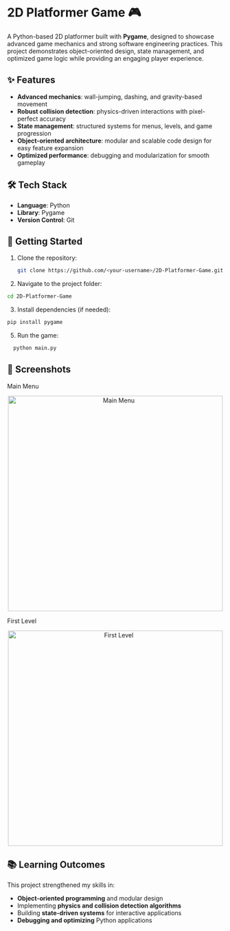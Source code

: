 # 2D Platformer Game 🎮  

A Python-based 2D platformer built with **Pygame**, designed to showcase advanced game mechanics and strong software engineering practices. This project demonstrates object-oriented design, state management, and optimized game logic while providing an engaging player experience.  

## ✨ Features
- **Advanced mechanics**: wall-jumping, dashing, and gravity-based movement  
- **Robust collision detection**: physics-driven interactions with pixel-perfect accuracy  
- **State management**: structured systems for menus, levels, and game progression  
- **Object-oriented architecture**: modular and scalable code design for easy feature expansion  
- **Optimized performance**: debugging and modularization for smooth gameplay  

## 🛠️ Tech Stack
- **Language**: Python  
- **Library**: Pygame  
- **Version Control**: Git  

## 🚀 Getting Started
1. Clone the repository:  
   ```bash
   git clone https://github.com/<your-username>/2D-Platformer-Game.git
2. Navigate to the project folder:
  ```bash
  cd 2D-Platformer-Game
```
3. Install dependencies (if needed):
```bash
pip install pygame
```

5. Run the game:
```bash
  python main.py
```


## 📸 Screenshots

Main Menu
<p align="center">
  <img src="https://github.com/user-attachments/assets/f86ac3ba-87c4-49b4-8474-9fad32d9c33c" alt="Main Menu" width="500"/>
</p>

First Level
<p align="center">
  <img src="https://github.com/user-attachments/assets/be220536-053c-4164-bcda-4ce57aca0fdd" alt="First Level" width="500"/>
</p>


## 📚 Learning Outcomes  

This project strengthened my skills in:  

- **Object-oriented programming** and modular design  
- Implementing **physics and collision detection algorithms**  
- Building **state-driven systems** for interactive applications  
- **Debugging and optimizing** Python applications  
